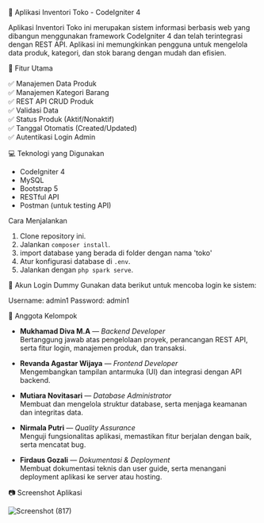 🛒 Aplikasi Inventori Toko - CodeIgniter 4

Aplikasi Inventori Toko ini merupakan sistem informasi berbasis web yang dibangun menggunakan framework CodeIgniter 4 dan telah terintegrasi dengan REST API. Aplikasi ini memungkinkan pengguna untuk mengelola data produk, kategori, dan stok barang dengan mudah dan efisien.

📌 Fitur Utama

✅ Manajemen Data Produk  
✅ Manajemen Kategori Barang  
✅ REST API CRUD Produk   
✅ Validasi Data  
✅ Status Produk (Aktif/Nonaktif)  
✅ Tanggal Otomatis (Created/Updated)  
✅ Autentikasi Login Admin  

💻 Teknologi yang Digunakan

- CodeIgniter 4
- MySQL
- Bootstrap 5
- RESTful API
- Postman (untuk testing API)

Cara Menjalankan
1. Clone repository ini.
2. Jalankan `composer install`.
3. import database yang berada di folder dengan nama 'toko'
4. Atur konfigurasi database di `.env`.
5. Jalankan dengan `php spark serve`.

🔐 Akun Login Dummy
Gunakan data berikut untuk mencoba login ke sistem:

Username: admin1
Password: admin1

👥 Anggota Kelompok

- **Mukhamad Diva M.A** — *Backend Developer*  
  Bertanggung jawab atas pengelolaan proyek, perancangan REST API, serta fitur login, manajemen produk, dan transaksi.

- **Revanda Agastar Wijaya** — *Frontend Developer*  
  Mengembangkan tampilan antarmuka (UI) dan integrasi dengan API backend.

- **Mutiara Novitasari** — *Database Administrator*  
  Membuat dan mengelola struktur database, serta menjaga keamanan dan integritas data.

- **Nirmala Putri** — *Quality Assurance*  
  Menguji fungsionalitas aplikasi, memastikan fitur berjalan dengan baik, serta mencatat bug.

- **Firdaus Gozali** — *Dokumentasi & Deployment*  
  Membuat dokumentasi teknis dan user guide, serta menangani deployment aplikasi ke server atau hosting.

📷 Screenshot Aplikasi

![Screenshot (817)](https://github.com/user-attachments/assets/11ee9265-fcfe-46e2-9bf8-be652043b329)

